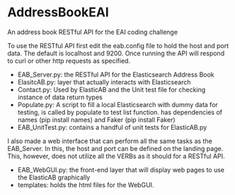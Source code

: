 # AddressBookEAI
An address book RESTful API for the EAI coding challenge

To use the RESTful API first edit the eab.config file to hold the host and port data. The default is localhost and 9200. Once running the API will respond to curl or other http requests as specified.

* EAB_Server.py: the RESTful API for the Elasticsearch Address Book
* ElasitcAB.py: layer that actually interacts with Elasticsearch
* Contact.py: Used by ElasticAB and the Unit test file for checking instance of data return types
* Populate.py: A script to fill a local Elasticsearch with dummy data for testing, is called by populate to test list function.  has dependencies of names (pip install names) and Faker (pip install Faker)
* EAB_UnitTest.py: contains a handful of unit tests for ElasticAB.py

I also made a web interface that can perform all the same tasks as the EAB_Server. In this, the host and port can be defined on the landing page. This, however, does not utilize all the VERBs as it should for a RESTful API.

* EAB_WebGUI.py: the front-end layer that will display web pages to use the ElasticAB graphically
* templates: holds the html files for the WebGUI.

